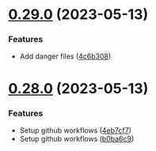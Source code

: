 # [0.29.0](https://github.com/JamesDalboth/Dalble/compare/v0.28.0...v0.29.0) (2023-05-13)


### Features

* Add danger files ([4c6b308](https://github.com/JamesDalboth/Dalble/commit/4c6b30897dd8d59a263e34f70ed98a2535180b3a))

# [0.28.0](https://github.com/JamesDalboth/Dalble/compare/v0.27.0...v0.28.0) (2023-05-13)


### Features

* Setup github workflows ([4eb7cf7](https://github.com/JamesDalboth/Dalble/commit/4eb7cf784deab2e37a605b00b15c8f539a8591d3))
* Setup github workflows ([b0ba6c9](https://github.com/JamesDalboth/Dalble/commit/b0ba6c9526d5b07f638b92d617545b8773e2b8f5))
